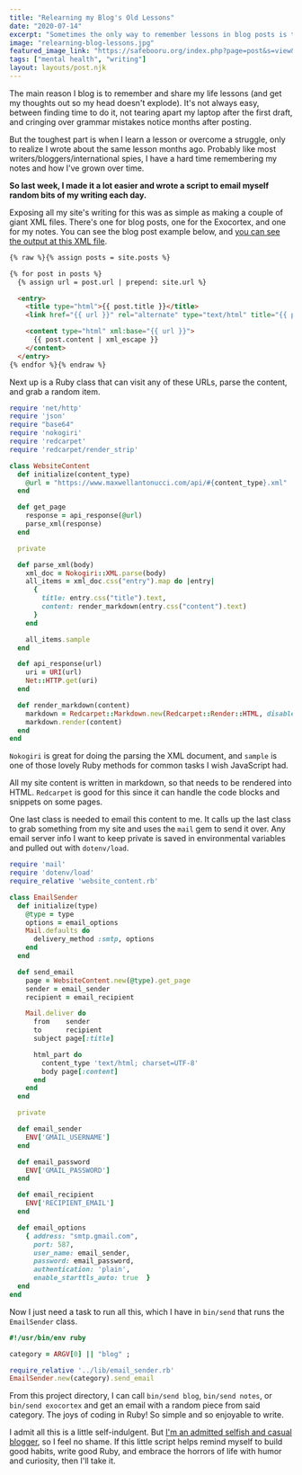 ```yaml
---
title: "Relearning my Blog's Old Lessons"
date: "2020-07-14"
excerpt: "Sometimes the only way to remember lessons in blog posts is to email them to myself."
image: "relearning-blog-lessons.jpg"
featured_image_link: "https://safebooru.org/index.php?page=post&s=view&id=2075257"
tags: ["mental health", "writing"]
layout: layouts/post.njk
---
```


The main reason I blog is to remember and share my life lessons (and get my thoughts out so my head doesn't explode). It's not always easy, between finding time to do it, not tearing apart my laptop after the first draft, and cringing over grammar mistakes notice months after posting.

But the toughest part is when I learn a lesson or overcome a struggle, only to realize I wrote about the same lesson months ago. Probably like most writers/bloggers/international spies, I have a hard time remembering my notes and how I've grown over time.

**So last week, I made it a lot easier and wrote a script to email myself random bits of my writing each day.**

Exposing all my site's writing for this was as simple as making a couple of giant XML files. There's one for blog posts, one for the Exocortex, and one for my notes. You can see the blog post example below, and [you can see the output at this XML file](/api/blog.xml).

```html
{% raw %}{% assign posts = site.posts %}

{% for post in posts %}
  {% assign url = post.url | prepend: site.url %}

  <entry>
    <title type="html">{{ post.title }}</title>
    <link href="{{ url }}" rel="alternate" type="text/html" title="{{ post.title }}"/>

    <content type="html" xml:base="{{ url }}">
      {{ post.content | xml_escape }}
    </content>
  </entry>
{% endfor %}{% endraw %}
```

Next up is a Ruby class that can visit any of these URLs, parse the content, and grab a random item.

```ruby
require 'net/http'
require 'json'
require "base64"
require 'nokogiri'
require 'redcarpet'
require 'redcarpet/render_strip'

class WebsiteContent
  def initialize(content_type)
    @url = "https://www.maxwellantonucci.com/api/#{content_type}.xml"
  end

  def get_page
    response = api_response(@url)
    parse_xml(response)
  end

  private

  def parse_xml(body)
    xml_doc = Nokogiri::XML.parse(body)
    all_items = xml_doc.css("entry").map do |entry|
      {
        title: entry.css("title").text,
        content: render_markdown(entry.css("content").text)
      }
    end

    all_items.sample
  end

  def api_response(url)
    uri = URI(url)
    Net::HTTP.get(uri)
  end

  def render_markdown(content)
    markdown = Redcarpet::Markdown.new(Redcarpet::Render::HTML, disable_indented_code_blocks: true, fenced_code_blocks: true)
    markdown.render(content)
  end
end
```

`Nokogiri` is great for doing the parsing the XML document, and `sample` is one of those lovely Ruby methods for common tasks I wish JavaScript had.

All my site content is written in markdown, so that needs to be rendered into HTML. `Redcarpet` is good for this since it can handle the code blocks and snippets on some pages.

One last class is needed to email this content to me. It calls up the last class to grab something from my site and uses the `mail` gem to send it over. Any email server info I want to keep private is saved in environmental variables and pulled out with `dotenv/load`.

```ruby
require 'mail'
require 'dotenv/load'
require_relative 'website_content.rb'

class EmailSender
  def initialize(type)
    @type = type
    options = email_options
    Mail.defaults do
      delivery_method :smtp, options
    end
  end

  def send_email
    page = WebsiteContent.new(@type).get_page
    sender = email_sender
    recipient = email_recipient

    Mail.deliver do
      from    sender
      to      recipient
      subject page[:title]

      html_part do
        content_type 'text/html; charset=UTF-8'
        body page[:content]
      end
    end
  end

  private

  def email_sender
    ENV['GMAIL_USERNAME']
  end

  def email_password
    ENV['GMAIL_PASSWORD']
  end

  def email_recipient
    ENV['RECIPIENT_EMAIL']
  end

  def email_options
    { address: "smtp.gmail.com",
      port: 587,
      user_name: email_sender,
      password: email_password,
      authentication: 'plain',
      enable_starttls_auto: true  }
  end
end
```

Now I just need a task to run all this, which I have in `bin/send` that runs the `EmailSender` class.

```ruby
#!/usr/bin/env ruby

category = ARGV[0] || "blog" ;

require_relative '../lib/email_sender.rb'
EmailSender.new(category).send_email
```

From this project directory, I can call `bin/send blog`, `bin/send notes`, or `bin/send exocortex` and get an email with a random piece from said category. The joys of coding in Ruby! So simple and so enjoyable to write.

I admit all this is a little self-indulgent. But [I'm an admitted selfish and casual blogger](URLHERE), so I feel no shame. If this little script helps remind myself to build good habits, write good Ruby, and embrace the horrors of life with humor and curiosity, then I'll take it.
